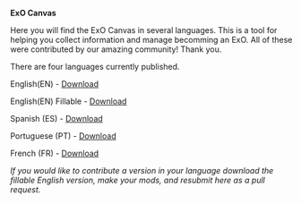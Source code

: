 **ExO Canvas**

Here you will find the ExO Canvas in several languages. This is a tool for helping you collect information and manage becomming an ExO. All of these were contributed by our amazing community! Thank you.

There are four languages currently published.

English(EN) - [Download](https://github.com/exofoundation/exo-tools/blob/master/ExO-Canvas/ExOCanvas-EN-English.pdf)

English(EN) Fillable - [Download](https://github.com/exoeconomy/ExO-Tool-Kit/blob/master/ExO-Canvas/ExOCanvas-EN-English-fillable.pdf)

Spanish (ES) - [Download](https://github.com/exofoundation/exo-tools/blob/master/ExO-Canvas/ExOCanvas-ES-Spanish.pdf)

Portuguese (PT) - [Download](https://github.com/exofoundation/exo-tools/blob/master/ExO-Canvas/ExOCanvas-PT-Portuguese.pdf)

French (FR) - [Download](https://github.com/exoeconomy/ExO-Tool-Kit/blob/master/ExO-Canvas/ExOCanvas-FR-French.pdf)

*If you would like to contribute a version in your language download the fillable English version, make your mods, and resubmit here as a pull request.* 
